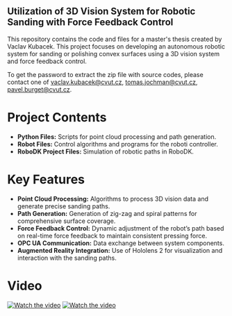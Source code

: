 ## Utilization of 3D Vision System for Robotic Sanding with Force Feedback Control ##

This repository contains the code and files for a master's thesis created by Vaclav Kubacek.
This project focuses on developing an autonomous robotic system for sanding or polishing convex surfaces using a 3D vision system and force feedback control.

To get the password to extract the zip file with source codes, please contact one of vaclav.kubacek@cvut.cz, tomas.jochman@cvut.cz, pavel.burget@cvut.cz. 

# Project Contents

- **Python Files:** Scripts for point cloud processing and path generation.
- **Robot Files:** Control algorithms and programs for the roboti controller.
- **RoboDK Project Files:** Simulation of robotic paths in RoboDK.

# Key Features

- **Point Cloud Processing:** Algorithms to process 3D vision data and generate precise sanding paths.
- **Path Generation:** Generation of zig-zag and spiral patterns for comprehensive surface coverage.
- **Force Feedback Control:** Dynamic adjustment of the robot’s path based on real-time force feedback to maintain consistent pressing force.
- **OPC UA Communication:** Data exchange between system components.
- **Augmented Reality Integration:** Use of Hololens 2 for visualization and interaction with the sanding paths.

# Video
[![Watch the video](https://img.youtube.com/vi/9BlXWIYUbIw/0.jpg)](https://youtu.be/9BlXWIYUbIw)
[![Watch the video](https://img.youtube.com/vi/n_qs-5frZwE/0.jpg)](https://youtu.be/n_qs-5frZwE)
